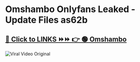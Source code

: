
 # Omshambo Onlyfans Leaked - Update Files as62b

## <h2><a href="https://clipsfans.com/Omshambo&ref=git">🔗 Click to LINKS ⏩⏩ 👉 🟢 Omshambo </a></h2>

<a href="https://clipsfans.com/Omshambo&ref=git" rel="nofollow" data-target="animated-image.originalLink"><img src="https://i.ibb.co.com/xMMVF88/686577567.gif" alt="Viral Video Original" style="max-width: 100%; display: inline-block;" data-target="animated-image.originalImage"></a>

